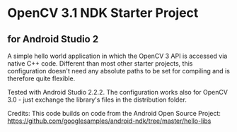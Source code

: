 # OpenCV 3.1 NDK Starter Project
## for Android Studio 2

A simple hello world application in which the OpenCV 3 API is accessed via native C++ code. 
Different than most other starter projects, this configuration doesn't need any absolute paths to be set for compiling and is therefore quite flexible.

Tested with Android Studio 2.2.2.
The configuration works also for OpenCV 3.0 - just exchange the library's files in the distribution folder.

Credits:
This code builds on code from the Android Open Source Project:
https://github.com/googlesamples/android-ndk/tree/master/hello-libs
